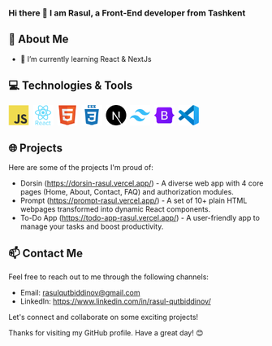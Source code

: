### Hi there 👋 I am Rasul, a Front-End developer from Tashkent

## 🚀 About Me
- 🌱 I’m currently learning React & NextJs

## 💻 Technologies & Tools
<div>
  <img src="https://github.com/devicons/devicon/blob/master/icons/javascript/javascript-original.svg" title="JavaScript" alt="JavaScript" width="40" height="40"/>&nbsp;
  <img src="https://github.com/devicons/devicon/blob/master/icons/react/react-original-wordmark.svg" title="React" alt="React" width="40" height="40"/>&nbsp;
  <img src="https://github.com/devicons/devicon/blob/master/icons/html5/html5-original.svg" title="HTML5" alt="HTML" width="40" height="40"/>&nbsp;
  <img src="https://github.com/devicons/devicon/blob/master/icons/css3/css3-plain-wordmark.svg"  title="CSS3" alt="CSS" width="40" height="40"/>&nbsp;
  <img src="https://github.com/devicons/devicon/blob/master/icons/nextjs/nextjs-original.svg" title="Next" alt="Next" width="40" height="40"/>&nbsp;
  <img src="https://github.com/devicons/devicon/blob/master/icons/tailwindcss/tailwindcss-plain.svg" title="Tailwind" alt="Tailwind" width="40" height="40"/>&nbsp;
  <img src="https://github.com/devicons/devicon/blob/master/icons/bootstrap/bootstrap-original.svg" title="Bootstrap" alt="Bootstrap" width="40" height="40"/>&nbsp;
  <img src="https://github.com/devicons/devicon/blob/master/icons/vscode/vscode-original.svg" title="VSCode" alt="VSCode" width="40" height="40"/>&nbsp;
</div>

## 🌐 Projects

Here are some of the projects I'm proud of:

- Dorsin (https://dorsin-rasul.vercel.app/) - A diverse web app with 4 core pages (Home, About, Contact, FAQ) and authorization modules.
- Prompt (https://prompt-rasul.vercel.app/) - A set of 10+ plain HTML webpages transformed into dynamic React components.
- To-Do App (https://todo-app-rasul.vercel.app/) - A user-friendly app to manage your tasks and boost productivity.

## 📫 Contact Me

Feel free to reach out to me through the following channels:

- Email: rasulqutbiddinov@gmail.com
- LinkedIn: https://www.linkedin.com/in/rasul-qutbiddinov/

Let's connect and collaborate on some exciting projects!

Thanks for visiting my GitHub profile. Have a great day! 😊
